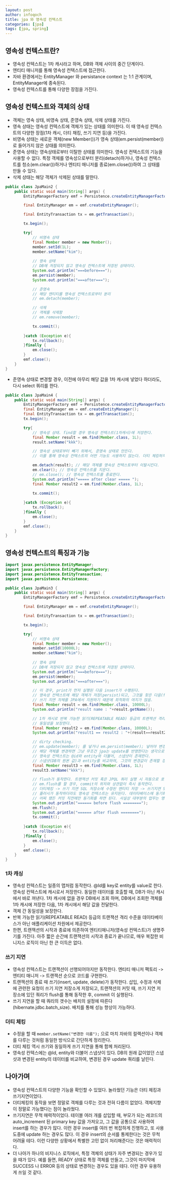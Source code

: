 ```yaml
---
layout: post
author: infoqoch
title: jpa 와 영속성 컨텍스트
categories: [jpa]
tags: [jpa, spring]
---
```


## 영속성 컨텍스트란?
- 영속성 컨텍스트는 1차 캐시라고 하며, DB와 객체 사이의 중간 단계이다. 
- 엔티티 매니저를 통해 영속성 컨텍스트에 접근한다. 
- 자바 환경에서는 EntityManager 와 persistance context 는 1:1 관계이며, EntityManager에 종속된다. 
- 영속성 컨텍스트를 통해 다양한 장점을 가진다.

## 영속성 컨텍스트와 객체의 상태
- 객체는 영속 상태, 비영속 상태, 준영속 상태, 삭제 상태를 가진다.
- 영속 상태는 영속성 컨텍스트에 객체가 있는 상태를 의미한다. 이 때 영속성 컨텍스트의 다양한 장점(1차 캐시, 더티 채킹, 쓰기 지연 등)을 가진다.
- 비영속 상태는 새로운 객체(new Member())가 영속 상태(em.persist(member))로 들어가지 않은 상태를 의미한다. 
- 준영속 상태는 영속상태로부터 이탈한 상태를 의미한다. 영속성 컨텍스트의 기능을 사용할 수 없다. 특정 객체를 영속성으로부터 분리(detach)하거나, 영속성 컨텍스트를 청소(em.clear())하거나 엔티티 매니저를 종료(em.close())하여 그 상태를 만들 수 있다. 
- 삭제 상태는 해당 객체가 삭제된 상태를 말한다. 

```java
public class JpaMain2 {
    public static void main(String[] args) {
        EntityManagerFactory emf = Persistence.createEntityManagerFactory("hello");

        final EntityManager em = emf.createEntityManager();

        final EntityTransaction tx = em.getTransaction();

        tx.begin();

        try{
            // 비영속 상태
            final Member member = new Member();
            member.setId(1L);
            member.setName("kim");
            
            // 영속 상태
            // DB에 저장되지 않고 영속성 컨텍스트에 저장된 상태이다.
            System.out.println("===before===");
            em.persist(member);
            System.out.println("===after===");

            // 준영속
            // 해당 엔티티를 영속성 컨텍스트로부터 분리
            // em.detach(member);

            // 삭제
            // 객체를 삭제함
            // em.remove(member);

            tx.commit();
            
        }catch (Exception e){
            tx.rollback();
        }finally {
            em.close();
        }
        emf.close();
    }
}
```

- 준영속 상태로 변경할 경우, 이전에 아무리 해당 값을 1차 캐시에 넣었다 하더라도, 다시 select 쿼리를 한다. 

```java
public class JpaMain4 {
    public static void main(String[] args) {
        EntityManagerFactory emf = Persistence.createEntityManagerFactory("hello");
        final EntityManager em = emf.createEntityManager();
        final EntityTransaction tx = em.getTransaction();
        tx.begin();

        try{
            // 영속성 상태. find할 경우 영속성 컨텍스트(1차캐시)에 저장한다.
            final Member result = em.find(Member.class, 1L);
            result.setName("kkk");

            // 영속성 상태로부터 빼기 위해서, 준영속 상태로 만든다.
            // 이를 통해 영속성 컨텍스트의 어떤 기능도 사용하지 않는다. 더티 체킹하지 않아 db의 값을 변경할 수 없다.

            em.detach(result); // 해당 객체를 영속성 컨텍스토부터 이탈시킨다.
            em.clear(); // 영속성 컨텍스트를 지운다.
            // em.close(); // 영속성 컨텍스트를 종료한다.
            System.out.println("===== after clear ===== ");
            final Member result2 = em.find(Member.class, 1L);

            tx.commit();
            
        }catch (Exception e){
            tx.rollback();
        }finally {
            em.close();
        }
        emf.close();
    }
}
```

## 영속성 컨텍스트의 특징과 기능

```java
import javax.persistence.EntityManager;
import javax.persistence.EntityManagerFactory;
import javax.persistence.EntityTransaction;
import javax.persistence.Persistence;

public class JpaMain3 {
    public static void main(String[] args) {
        EntityManagerFactory emf = Persistence.createEntityManagerFactory("hello");

        final EntityManager em = emf.createEntityManager();

        final EntityTransaction tx = em.getTransaction();

        tx.begin();

        try{
            // 비영속 상태
            final Member member = new Member();
            member.setId(10000L);
            member.setName("kim");
            
            // 영속 상태
            // DB에 저장되지 않고 영속성 컨텍스트에 저장된 상태이다.
            System.out.println("===before===");
            em.persist(member);
            System.out.println("===after===");

            // 이 경우, print가 먼저 실행된 다음 insert가 수행된다.
            // 영속성 컨텍스트에 해당 객체가 저장(persist)되고, 그것을 찾은 다음(find), 트랜잭션이 종료 될 때 db에 저장(insert into..)한다. 쓰기 지연.
            // 쓰기 지연 자체를 JPA에서 지원하기 때문에 최적화의 여지가 많음.
            final Member result = em.find(Member.class, 10000L);
            System.out.println("result name : "+result.getName());

            // 1차 캐시로 반복 가능한 읽기(REPEATABLE READ) 등급의 트랜잭션 격리 수준을 데이타베이스가 아닌 애플리케이션 차원에서 제공.
            // 동일성을 보장한다.
            final Member result2 = em.find(Member.class, 10000L);
            System.out.println("result1 == result2 : "+(result==result2));

            // dirty checking.
            // em.update(member); 를 넣거나 em.persist(member); 넣어야 변경할 수 있냐고 할 수 있음. 하지만 컬랙션을 다루는 것처럼 jpa를 다룬다.
            // 해당 객체를 변경하면 그냥 무조건 jpa는 update를 반영한다는 생각으로 코드를 짜야 한다.
            // 영속성 컨텍스트는 @id와 entity와 더불어, 스냅샷이 존재한다.
            // 스냅샷(DB의 원본 값)과 entity를 비교하여, 그것의 변경값이 존재할 경우, 쓰기지연 저장소에 update 쿼리를 저장해놓고, 마지막에 쓰기한다.
            final Member result3 = em.find(Member.class, 1L);
            result3.setName("kkk");

            // flush가 동작한다. 트랜잭션 커밋 혹은 JPQL 쿼리 실행 시 자동으로 호출된다.
            // em.flush를 할 경우, commit의 위치와 상관없이 즉시 동작한다.
            // 더티체킹 -> 쓰기 지연 SQL 저장소에 수정된 엔티티 저장 -> 쓰기지연 SQL 저장소의 쿼리를 데이타베이스에 전송(입력, 수정, 삭제)
            // 플러시가 동작하더라도 영속성 컨텍스트는 유지된다. 데이타베이스에 동기화할 뿐이다.
            // 어찌 됐든 커밋 직전에만 동기화를 하면 된다. 사실상 대부분의 업무는 영속성 엔티티에 위임한다.
            System.out.println("====== before flush ========");
            em.flush();
            System.out.println("====== after flush ========");
            tx.commit();
            
        }catch (Exception e){
            tx.rollback();
        }finally {
            em.close();
        }
        emf.close();
    }
}
```

### 1차 캐싱
- 영속성 컨텍스트는 일종의 맵처럼 동작한다. @Id를 key로 entity를 value로 한다. 영속성 컨텍스트에 캐시로서 저장한다. 동일한 데이터를 호출할 때, DB가 아닌 캐시에서 바로 꺼낸다. 1차 캐시에 없을 경우 DB에서 조회 하며, DB에서 조회한 객체를 1차 캐시에 저장한 다음, 1차 캐시에서 해당 값을 전달한다. 
- 객체 간 동일성을 보장한다.  
- 반복 가능한 읽기(REPEATABLE READ) 등급의 트랜잭션 격리 수준을 데이타베이스가 아닌 애플리케이션 차원에서 제공한다.
- 한편, 트랜잭션의 시작과 종료에 의존하여 엔티티매니저(영속성 컨텍스트)가 생명주기를 가진다. 아주 짧은 순간에 트랜잭션의 시작과 종료가 끝나므로, 매우 복잡한 비니지스 로직이 아닌 한 큰 이득은 없다. 

### 쓰기 지연
- 영속성 컨텍스트는 트랜잭션이 선행되어야지만 동작한다. 엔티티 매니저 팩토리 -> 엔티티 매니저 -> 트랜잭션 순으로 코드를 구현한다. 
- 트랜잭션의 종료 때 쓰기(insert, update, delete)가 동작한다. 삽입, 수정과 삭제에 관련한 요청이 쓰기 지연 저장소게 저장되고, 트랜잭션의 커밋 때, 쓰기 지연 저장소에 있던 쿼리가 flush를 통해 동작한 후, commit 이 실행된다. 
- 쓰기 지연을 할 때 쿼리의 갯수는 배치의 설정에 따른다(hibernate.jdbc.batch_size). 배치를 통해 성능 향상이 가능하다. 

### 더티 체킹 
- 수정을 할 때 `member.setName("변경한 이름");` 으로 마치 자바의 컬랙션이나 객체를 다루는 것처럼 동일한 방식으로 간단하게 정리한다. 
- 더티 체킹 역시 쓰기와 동일하게 쓰기 지연을 통해 함께 처리된다. 
- 영속성 컨텍스에는 @Id, entity와 더불어 스냅샷이 있다. DB의 원래 값이었던 스냅샷과 변경된 entity의 데이터를 비교하여, 변경된 경우 update 쿼리를 날린다. 


## 나아가며
- 영속성 컨텍스트의 다양한 기능을 확인할 수 있었다. 놀라웠던 기능은 더티 체킹과 쓰기지연이었다. 
- 더티체킹의 동작을 보면 정말로 객체를 다루는 것과 전혀 다름이 없었다. 객체지향이 정말로 가능했다는 점이 놀라웠다.
- 쓰기지연은 무척 매력적이었다. 테이블 여러 개를 삽입할 때, 부모가 되는 레코드의 auto_increment 된 primary key 값을 가져오고, 그 값을 공통으로 사용하여 insert를 하는 경우가 많다. 이런 경우 insert를 여러 번 복잡하게 진행하고, 또 사용 도중에 update 하는 경우도 많다. 이 경우 insert의 순서를 통제한다는 것은 무척 어려울 테다. 이런 다양한 상황에서 특별한 고민 없이 처리해준다는 것은 매력적이다. 
- 더 나아가 하나의 비지니스 로직에서, 특정 객체의 상태가 자주 변경되는 경우가 있을 때가 있다. 예를 들면, READY 상태로 특정 객체를 만들고, 그것이 마지막에 SUCCESS 나 ERROR 등의 상태로 변경하는 경우도 있을 테다. 이런 경우 유용하게 쓰일 것 같다. 